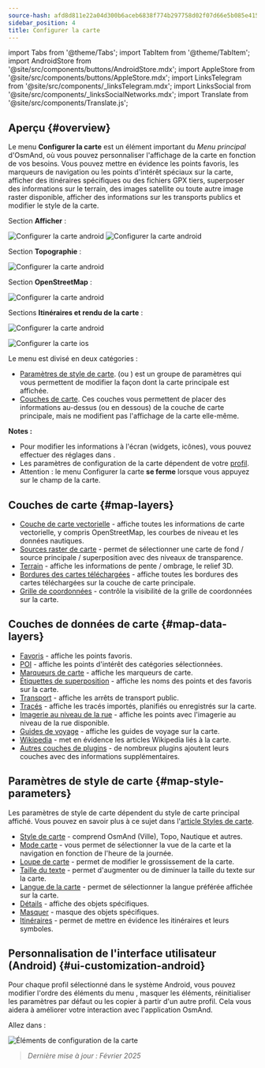 ```yaml
---
source-hash: afd8d811e22a04d300b6aceb6838f774b297758d02f07d66e5b085e41519527d
sidebar_position: 4
title: Configurer la carte
---
```

import Tabs from '@theme/Tabs';
import TabItem from '@theme/TabItem';
import AndroidStore from '@site/src/components/buttons/AndroidStore.mdx';
import AppleStore from '@site/src/components/buttons/AppleStore.mdx';
import LinksTelegram from '@site/src/components/_linksTelegram.mdx';
import LinksSocial from '@site/src/components/_linksSocialNetworks.mdx';
import Translate from '@site/src/components/Translate.js';



## Aperçu {#overview}

Le menu **Configurer la carte** est un élément important du *Menu principal* d'OsmAnd, où vous pouvez personnaliser l'affichage de la carte en fonction de vos besoins. Vous pouvez mettre en évidence les points favoris, les marqueurs de navigation ou les points d'intérêt spéciaux sur la carte, afficher des itinéraires spécifiques ou des fichiers GPX tiers, superposer des informations sur le terrain, des images satellite ou toute autre image raster disponible, afficher des informations sur les transports publics et modifier le style de la carte.

<Tabs groupId="operating-systems" queryString="operating-systems">

<TabItem value="android" label="Android">

Section **Afficher** :

![Configurer la carte android](@site/static/img/map/configure_map_show1_andr.png) ![Configurer la carte android](@site/static/img/map/configure_map_show2_andr.png)

Section **Topographie** :

![Configurer la carte android](@site/static/img/map/configure_map_topography_andr.png)

Section **OpenStreetMap** :

![Configurer la carte android](@site/static/img/map/configure_map_osm_andr.png)

Sections **Itinéraires et rendu de la carte** :

![Configurer la carte android](@site/static/img/map/configure_map_routes&Map_rendering_andr.png)

</TabItem>

<TabItem value="ios" label="iOS">

![Configurer la carte ios](@site/static/img/map/configure-map-ios.png)

</TabItem>

</Tabs>


Le menu **<Translate android="true" ids="configure_map"/>** est divisé en deux catégories :

- [Paramètres de style de carte](#map-style-parameters). **<Translate android="true" ids="map_widget_map_rendering"/>** (ou **<Translate ios="true" ids="map_widget_renderer"/>**) est un groupe de paramètres qui vous permettent de modifier la façon dont la carte principale est affichée.
- [Couches de carte](#map-layers). Ces couches vous permettent de placer des informations au-dessus (ou en dessous) de la couche de carte principale, mais ne modifient pas l'affichage de la carte elle-même.

**Notes :**

- Pour modifier les informations à l'écran (widgets, icônes), vous pouvez effectuer des réglages dans [<Translate android="true" ids="layer_map_appearance"/>](../widgets/index.md).
- Les paramètres de configuration de la carte dépendent de votre [profil](../personal/profiles.md).
- Attention : le menu Configurer la carte **se ferme** lorsque vous appuyez sur le champ de la carte.

## Couches de carte {#map-layers}

- [Couche de carte vectorielle](../map/vector-maps.md) - affiche toutes les informations de carte vectorielle, y compris OpenStreetMap, les courbes de niveau et les données nautiques.
- [Sources raster de carte](../map/raster-maps.md#select-raster-maps) - permet de sélectionner une carte de fond / source principale / superposition avec des niveaux de transparence.
- [Terrain](../plugins/topography.md#hillshade-slope-and-altitude-layers) - affiche les informations de pente / ombrage, le relief 3D.
- [Bordures des cartes téléchargées](../map/vector-maps.md#show-borders) - affiche toutes les bordures des cartes téléchargées sur la couche de carte principale.
- [Grille de coordonnées](../map/vector-maps.md#coordinates-grid) - contrôle la visibilité de la grille de coordonnées sur la carte.

## Couches de données de carte {#map-data-layers}

- [Favoris](../map/point-layers-on-map.md) - affiche les points favoris.
- [POI](../map/point-layers-on-map.md) - affiche les points d'intérêt des catégories sélectionnées.
- [Marqueurs de carte](../map/point-layers-on-map.md) - affiche les marqueurs de carte.
- [Étiquettes de superposition](../map/point-layers-on-map.md) - affiche les noms des points et des favoris sur la carte.
- [Transport](../map/vector-maps.md#transport) - affiche les arrêts de transport public.
- [Tracés](../map/tracks/index.md) - affiche les tracés importés, planifiés ou enregistrés sur la carte.
- [Imagerie au niveau de la rue](../plugins/mapillary.md#map-layer) - affiche les points avec l'imagerie au niveau de la rue disponible.
- [Guides de voyage](../plan-route/travel-guides.md) - affiche les guides de voyage sur la carte.
- [Wikipedia](../plugins/wikipedia.md) - met en évidence les articles Wikipedia liés à la carte.
- [Autres couches de plugins](../plugins/index.md#configure-plugin) - de nombreux plugins ajoutent leurs couches avec des informations supplémentaires.

## Paramètres de style de carte {#map-style-parameters}

Les paramètres de style de carte dépendent du style de carte principal affiché. Vous pouvez en savoir plus à ce sujet dans l'[article Styles de carte](../map/vector-maps).

- [Style de carte](../map/vector-maps.md#default-map-styles) - comprend OsmAnd (Ville), Topo, Nautique et autres.
- [Mode carte](../map/vector-maps.md#map-mode) - vous permet de sélectionner la vue de la carte et la navigation en fonction de l'heure de la journée.
- [Loupe de carte](../map/vector-maps.md#map-magnifier) - permet de modifier le grossissement de la carte.
- [Taille du texte](../map/vector-maps.md#text-size) - permet d'augmenter ou de diminuer la taille du texte sur la carte.
- [Langue de la carte](../map/vector-maps.md#map-language) - permet de sélectionner la langue préférée affichée sur la carte.
- [Détails](../map/vector-maps.md#details) - affiche des objets spécifiques.
- [Masquer](../map/vector-maps.md#hide) - masque des objets spécifiques.
- [Itinéraires](../map/vector-maps.md#routes) - permet de mettre en évidence les itinéraires et leurs symboles.

## Personnalisation de l'interface utilisateur (Android) {#ui-customization-android}

Pour chaque profil sélectionné dans le système Android, vous pouvez modifier l'ordre des éléments du menu <Translate android="true" ids="configure_map"/>, masquer les éléments, réinitialiser les paramètres par défaut ou les copier à partir d'un autre profil. Cela vous aidera à améliorer votre interaction avec l'application OsmAnd.

Allez dans : *<Translate android="true" ids="shared_string_menu,configure_profile,ui_customization,configure_map"/>*

![Éléments de configuration de la carte](@site/static/img/settings/configure-screen-ui-customization.png)


> *Dernière mise à jour : Février 2025*